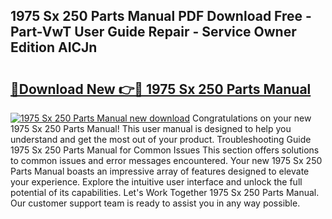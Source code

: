 ## 1975 Sx 250 Parts Manual PDF Download Free - Part-VwT User Guide Repair - Service Owner Edition AICJn

# <h2><a href="http://bc80251.oget.top/?id=1975+Sx+250+Parts+Manual">🔗Download New 👉🔴 1975 Sx 250 Parts Manual</a></h2>

[![1975 Sx 250 Parts Manual new download](https://i.imgur.com/5g1atiW.png)](http://bc80251.oget.top/?id=1975+Sx+250+Parts+Manual)
Congratulations on your new 1975 Sx 250 Parts Manual! This user manual is designed to help you understand and get the most out of your product. Troubleshooting Guide 1975 Sx 250 Parts Manual for Common Issues This section offers solutions to common issues and error messages encountered. Your new 1975 Sx 250 Parts Manual boasts an impressive array of features designed to elevate your experience. Explore the intuitive user interface and unlock the full potential of its capabilities. Let's Work Together 1975 Sx 250 Parts Manual. Our customer support team is ready to assist you in any way possible.
